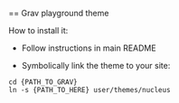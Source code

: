 == Grav playground theme

How to install it:

- Follow instructions in main README

- Symbolically link the theme to your site:

```
cd {PATH_TO_GRAV}
ln -s {PATH_TO_HERE} user/themes/nucleus
```
